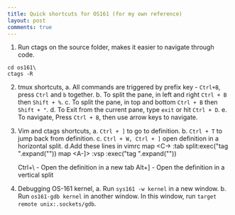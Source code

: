 ```yaml
---
title: Quick shortcuts for OS161 (for my own reference)
layout: post
comments: true
---
```


1. Run ctags on the source folder, makes it easier to navigate through code.
```
cd os161\
ctags -R
```

2. tmux shortcuts,
	a. All commands are triggered by prefix key - ```Ctrl+B```, press ```Ctrl``` and ```b``` together.
	b. To split the pane, in left and right ```Ctrl + B``` then ```Shift + %```.
	c. To split the pane, in top and bottom ```Ctrl + B``` then ```Shift + "```.
	d. To Exit from the current pane, type ```exit``` or hit ```Ctrl + D```.
	e. To navigate, Press ```Ctrl + B```, then use arrow keys to navigate.

3. Vim and ctags shortcuts,
	a. ```Ctrl + ]``` to go to definition.
	b. ```Ctrl + T``` to jump back from definition.
	c. ```Ctrl + W, Ctrl + ]``` open definition in a horizontal split.
	d.Add these lines in vimrc
	map <C-\> :tab split<CR>:exec("tag ".expand("<cword>"))<CR>
	map <A-]> :vsp <CR>:exec("tag ".expand("<cword>"))<CR>

	Ctrl+\ - Open the definition in a new tab
	Alt+] - Open the definition in a vertical split 

4. Debugging OS-161 kernel,
	a. Run ```sys161 -w kernel``` in a new window.
	b. Run ```os161-gdb kernel``` in another window. In this window, run ```target remote unix:.sockets/gdb```.

